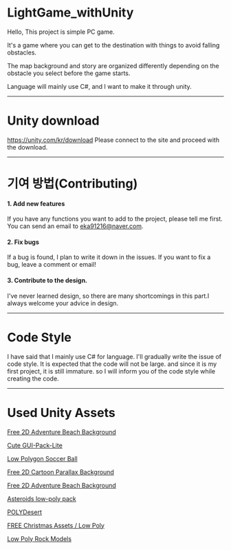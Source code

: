 # LightGame_withUnity
Hello, This project is simple PC game.

It's a game where you can get to the destination with things to avoid falling obstacles.

The map background and story are organized differently depending on the obstacle you select before the game starts.

Language will mainly use C#, and I want to make it through unity.

-------------
# Unity download

https://unity.com/kr/download Please connect to the site and proceed with the download.

-------------
# 기여 방법(Contributing)  
#### 1. Add new features
  If you have any functions you want to add to the project, please tell me first. You can send an email to eka91216@naver.com.
  
#### 2. Fix bugs
  If a bug is found, I plan to write it down in the issues. If you want to fix a bug, leave a comment or email!

#### 3. Contribute to the design.
  I've never learned design, so there are many shortcomings in this part.I always welcome your advice in design.

-------------
# Code Style

I have said that I mainly use C# for language. I'll gradually write the issue of code style. 
It is expected that the code will not be large. and since it is my first project, it is still immature. so I will inform you of the code style while creating the code.

-------------
# Used Unity Assets
[Free 2D Adventure Beach Background](https://assetstore.unity.com/packages/2d/environments/free-2d-adventure-beach-background-82090)


[Cute GUI-Pack-Lite](https://assetstore.unity.com/packages/2d/gui/icons/cute-gui-pack-lite-202389)


[Low Polygon Soccer Ball](https://assetstore.unity.com/packages/3d/low-polygon-soccer-ball-84382)


[Free 2D Cartoon Parallax Background](https://assetstore.unity.com/packages/2d/environments/free-2d-cartoon-parallax-background-205812)


[Free 2D Adventure Beach Background](https://assetstore.unity.com/packages/2d/environments/free-2d-adventure-beach-background-82090)


[Asteroids low-poly pack](https://assetstore.unity.com/packages/3d/environments/sci-fi/asteroids-low-poly-pack-142164)


[POLYDesert](https://assetstore.unity.com/packages/3d/environments/landscapes/polydesert-107196)


[FREE Christmas Assets / Low Poly](https://assetstore.unity.com/packages/3d/props/free-christmas-assets-low-poly-13102)


[Low Poly Rock Models](https://assetstore.unity.com/packages/3d/environments/low-poly-rock-models-119245)
